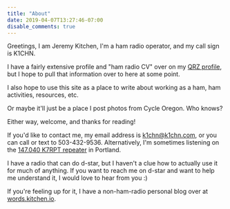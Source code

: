 ```yaml
---
title: "About"
date: 2019-04-07T13:27:46-07:00
disable_comments: true
---
```


Greetings, I am Jeremy Kitchen, I'm a ham radio operator, and my call sign is K1CHN.

I have a fairly extensive profile and "ham radio CV" over on my [QRZ profile](https://qrz.com/db/K1CHN), but I hope to pull that information over to here at some point.

I also hope to use this site as a place to write about working as a ham, ham activities, resources, etc.

Or maybe it'll just be a place I post photos from Cycle Oregon. Who knows?

Either way, welcome, and thanks for reading!

If you'd like to contact me, my email address is [k1chn@k1chn.com](mailto:k1chn@k1chn.com), or you can call or text to 503-432-9536. Alternatively, I'm sometimes listening on the [147.040 K7RPT repeater](https://www.arrg.org/repeater-list/) in Portland.

I have a radio that can do d-star, but I haven't a clue how to actually use it for much of anything. If you want to reach me on d-star and want to help me understand it, I would love to hear from you :)

If you're feeling up for it, I have a non-ham-radio personal blog over at [words.kitchen.io](https://words.kitchen.io/).

